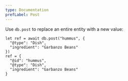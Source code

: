 ```yaml
---
type: Documentation
prefLabel: Post
---
```


Use `db.post` to replace an entire entity with a new value:

```
let ref = await db.post("hummus", {
  "@type": "Dish",
  "ingredient": "Garbanzo Beans"
})
ref = {
  "@id": "hummus",
  "@type": "Dish",
  "ingredient": "Garbanzo Beans"
}
```